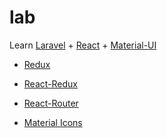 # lab

Learn [Laravel](https://learnku.com/laravel) + [React](https://zh-hans.reactjs.org/) + [Material-UI](https://material-ui.com/zh/)

- [Redux](https://cn.redux.js.org/)
- [React-Redux](https://www.redux.org.cn/)
- [React-Router](https://reacttraining.com/react-router/)

- [Material Icons](https://material-ui.com/zh/components/material-icons/)
